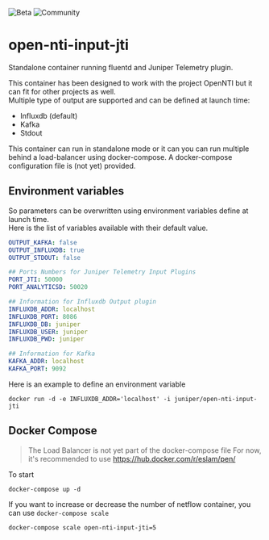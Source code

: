 ![Beta](https://img.shields.io/badge/status-beta-yellowgreen.svg?style=flat "Beta")
![Community](https://img.shields.io/badge/support-community-blue.svg?style=flat "Community")

# open-nti-input-jti

Standalone container running fluentd and Juniper Telemetry plugin.  

This container has been designed to work with the project OpenNTI but it can fit for other projects as well.  
Multiple type of output are supported and can be defined at launch time:
- Influxdb (default)
- Kafka
- Stdout

This container can run in standalone mode or it can you can run multiple behind a load-balancer using docker-compose.
A docker-compose configuration file is (not yet) provided.

## Environment variables

So parameters can be overwritten using environment variables define at launch time.   
Here is the list of variables available with their default value.

```yaml
OUTPUT_KAFKA: false
OUTPUT_INFLUXDB: true
OUTPUT_STDOUT: false

## Ports Numbers for Juniper Telemetry Input Plugins
PORT_JTI: 50000
PORT_ANALYTICSD: 50020

## Information for Influxdb Output plugin
INFLUXDB_ADDR: localhost
INFLUXDB_PORT: 8086
INFLUXDB_DB: juniper
INFLUXDB_USER: juniper
INFLUXDB_PWD: juniper

## Information for Kafka
KAFKA_ADDR: localhost
KAFKA_PORT: 9092
```

Here is an example to define an environment variable
```
docker run -d -e INFLUXDB_ADDR='localhost' -i juniper/open-nti-input-jti
```

## Docker Compose

> The Load Balancer is not yet part of the docker-compose file
> For now, it's recommended to use https://hub.docker.com/r/eslam/pen/

To start
```
docker-compose up -d
```

If you want to increase or decrease the number of netflow container, you can use `docker-compose scale`
```
docker-compose scale open-nti-input-jti=5
```
